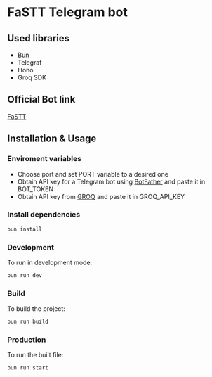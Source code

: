 # FaSTT Telegram bot

## Used libraries

- Bun
- Telegraf
- Hono
- Groq SDK

## Official Bot link

[FaSTT](https://t.me/Vastt_bot)

## Installation & Usage

### Enviroment variables

- Choose port and set PORT variable to a desired one
- Obtain API key for a Telegram bot using [BotFather](https://t.me/BotFather) and paste it in BOT_TOKEN
- Obtain API key from [GROQ](https://groq.com) and paste it in GROQ_API_KEY

### Install dependencies

```sh
bun install
```

### Development

To run in development mode:

```sh
bun run dev
```

### Build

To build the project:

```sh
bun run build
```

### Production

To run the built file:

```sh
bun run start
```
